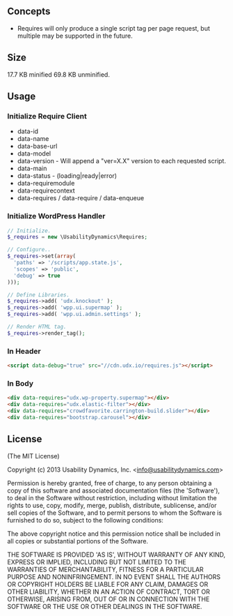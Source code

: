 ## Concepts

 - Requires will only produce a single script tag per page request, but multiple may be supported in the future.

## Size

  17.7 KB minified
  69.8 KB unminified.

## Usage

### Initialize Require Client

* data-id
* data-name
* data-base-url
* data-model
* data-version - Will append a "ver=X.X" version to each requested script.
* data-main
* data-status - (loading|ready|error)
* data-requiremodule
* data-requirecontext
* data-requires / data-require / data-enqueue

### Initialize WordPress Handler

```php
// Initialize.
$_requires = new \UsabilityDynamics\Requires;

// Configure..
$_requires->set(array(
  'paths' => '/scripts/app.state.js',
  'scopes' => 'public',
  'debug' => true
)));

// Define Libraries.
$_requires->add( 'udx.knockout' );
$_requires->add( 'wpp.ui.supermap' );
$_requires->add( 'wpp.ui.admin.settings' );

// Render HTML tag.
$_requires->render_tag();
```

### In Header

```html
<script data-debug="true" src="//cdn.udx.io/requires.js"></script>
```

### In Body

```html
<div data-requires="udx.wp-property.supermap"></div>
<div data-requires="udx.elastic-filter"></div>
<div data-requires="crowdfavorite.carrington-build.slider"></div>
<div data-requires="bootstrap.carousel"></div>
```

## License

(The MIT License)

Copyright (c) 2013 Usability Dynamics, Inc. &lt;info@usabilitydynamics.com&gt;

Permission is hereby granted, free of charge, to any person obtaining
a copy of this software and associated documentation files (the
'Software'), to deal in the Software without restriction, including
without limitation the rights to use, copy, modify, merge, publish,
distribute, sublicense, and/or sell copies of the Software, and to
permit persons to whom the Software is furnished to do so, subject to
the following conditions:

The above copyright notice and this permission notice shall be
included in all copies or substantial portions of the Software.

THE SOFTWARE IS PROVIDED 'AS IS', WITHOUT WARRANTY OF ANY KIND,
EXPRESS OR IMPLIED, INCLUDING BUT NOT LIMITED TO THE WARRANTIES OF
MERCHANTABILITY, FITNESS FOR A PARTICULAR PURPOSE AND NONINFRINGEMENT.
IN NO EVENT SHALL THE AUTHORS OR COPYRIGHT HOLDERS BE LIABLE FOR ANY
CLAIM, DAMAGES OR OTHER LIABILITY, WHETHER IN AN ACTION OF CONTRACT,
TORT OR OTHERWISE, ARISING FROM, OUT OF OR IN CONNECTION WITH THE
SOFTWARE OR THE USE OR OTHER DEALINGS IN THE SOFTWARE.